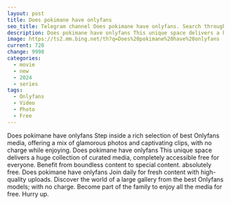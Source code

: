 ```yaml
---
layout: post
title: Does pokimane have onlyfans
seo_title: Telegram channel Does pokimane have onlyfans. Search through Telegram channels. Catalog of telegram channels.
description: Does pokimane have onlyfans This unique space delivers a huge collection of curated media, completely accessible free for everyone. Benefit from boundless content to special content
image: https://ts2.mm.bing.net/th?q=Does%20pokimane%20have%20onlyfans
current: 728
change: 9998
categories:
  - movie
  - new
  - 2024
  - series
tags: 
  - Onlyfans
  - Video
  - Photo
  - Free
---
```


Does pokimane have onlyfans Step inside a rich selection of best Onlyfans media, offering a mix of glamorous photos and captivating clips, with no charge while enjoying. Does pokimane have onlyfans This unique space delivers a huge collection of curated media, completely accessible free for everyone. Benefit from boundless content to special content. absolutely free. Does pokimane have onlyfans Join daily for fresh content with high-quality uploads. Discover the world of a large gallery from the best Onlyfans models; with no charge. Become part of the family to enjoy all the media for free. Hurry up.
